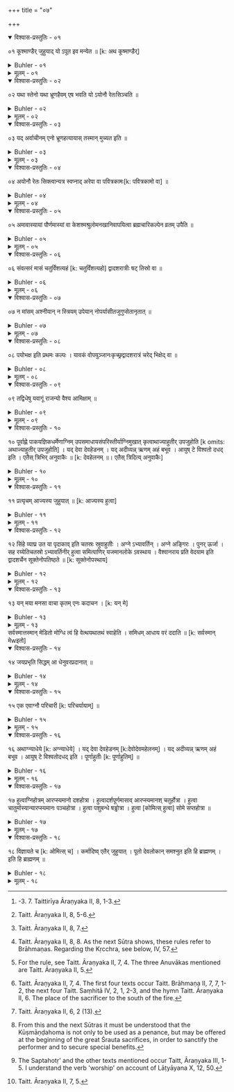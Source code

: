 +++
title = "०७"

+++
<details open><summary>विश्वास-प्रस्तुतिः - ०१</summary>

०१  कूश्माण्डैर् जुहुयाद् यो ऽपूत इव मन्येत ॥ [k: अथ कूष्माण्डैर्]
</details>

<details><summary>Buhler - ०१</summary>

1. 'Let him who considers himself impure offer (burnt oblations), reciting the Kūṣmāṇḍas.' [^1] 


[^1]:  -3. 7. Taittirīya Āraṇyaka II, 8, 1-3.
</details>

<details><summary>मूलम् - ०१</summary>

०१  कूश्माण्डैर् जुहुयाद् यो ऽपूत इव मन्येत ॥ [k: अथ कूष्माण्डैर्]
</details>

<details open><summary>विश्वास-प्रस्तुतिः - ०२</summary>

०२  यथा स्तेनो यथा भ्रूणहैवम् एष भवति यो ऽयोनौ रेतःसिञ्चति ॥
</details>

<details><summary>Buhler - ०२</summary>

2, 'He who has had forbidden intercourse, or has committed a crime against nature, becomes even like a thief, even like the slayer of a learned Brāhmaṇa.'
</details>

<details><summary>मूलम् - ०२</summary>

०२  यथा स्तेनो यथा भ्रूणहैवम् एष भवति यो ऽयोनौ रेतःसिञ्चति ॥
</details>

<details open><summary>विश्वास-प्रस्तुतिः - ०३</summary>

०३  यद् अर्वाचीनम् एनो भ्रूणहत्यायास् तस्मान् मुच्यत इति ॥
</details>

<details><summary>Buhler - ०३</summary>

3. 'He is freed from any sin which is less than the crime of slaying a learned Brāhmaṇa.'
</details>

<details><summary>मूलम् - ०३</summary>

०३  यद् अर्वाचीनम् एनो भ्रूणहत्यायास् तस्मान् मुच्यत इति ॥
</details>

<details open><summary>विश्वास-प्रस्तुतिः - ०४</summary>

०४  अयोनौ रेतः सिक्त्वान्यत्र स्वप्नाद् अरेपा वा पवित्रकामः[k: पवित्रकामो वा] ॥
</details>

<details><summary>Buhler - ०४</summary>

4. If, after wasting his strength except in his sleep, he desires to become free from the stain and holy,
</details>

<details><summary>मूलम् - ०४</summary>

०४  अयोनौ रेतः सिक्त्वान्यत्र स्वप्नाद् अरेपा वा पवित्रकामः[k: पवित्रकामो वा] ॥
</details>

<details open><summary>विश्वास-प्रस्तुतिः - ०५</summary>

०५  अमावास्यायां पौर्णमास्यां वा केशश्मश्रुलोमनखानिवापयित्वा ब्रह्मचारिकल्पेन व्रतम् उपैति ॥
</details>

<details><summary>Buhler - ०५</summary>

5. He causes the hair of his head, his beard, the hair on his body, and his nails to be cut on the day of the new moon or of the full moon, and takes upon himself a vow according to the rule prescribed for students,
</details>

<details><summary>मूलम् - ०५</summary>

०५  अमावास्यायां पौर्णमास्यां वा केशश्मश्रुलोमनखानिवापयित्वा ब्रह्मचारिकल्पेन व्रतम् उपैति ॥
</details>

<details open><summary>विश्वास-प्रस्तुतिः - ०६</summary>

०६  संवत्सरं मासं चतुर्विंशत्यहं [k: चतुर्विंशत्यहो] द्वादशरात्रीः षट् तिस्रो वा ॥
</details>

<details><summary>Buhler - ०६</summary>

6. (To be kept) during a year, or a month, or twenty-four days, or twelve nights, or six or three nights. [^2] 


[^2]:  Taitt. Āraṇyaka II, 8, 5-6.
</details>

<details><summary>मूलम् - ०६</summary>

०६  संवत्सरं मासं चतुर्विंशत्यहं [k: चतुर्विंशत्यहो] द्वादशरात्रीः षट् तिस्रो वा ॥
</details>

<details open><summary>विश्वास-प्रस्तुतिः - ०७</summary>

०७  न मांसम् अश्नीयान् न स्त्रियम् उपेयान् नोपर्यासीतजुगुप्सेतानृतात् ॥
</details>

<details><summary>Buhler - ०७</summary>

7. Let him not eat meat, nor approach a woman, not sit on (a couch or seat, and) beware of (speaking an) untruth. [^3] 


[^3]:  Taitt. Āraṇyaka II, 8, 7.
</details>

<details><summary>मूलम् - ०७</summary>

०७  न मांसम् अश्नीयान् न स्त्रियम् उपेयान् नोपर्यासीतजुगुप्सेतानृतात् ॥
</details>

<details open><summary>विश्वास-प्रस्तुतिः - ०८</summary>

०८  पयोभक्ष इति प्रथमः कल्पः । यावकं वोपयुञ्जानःकृच्छ्रद्वादशरात्रं चरेद् भिक्षेद् वा ॥
</details>

<details><summary>Buhler - ०८</summary>

8. To subsist on milk (alone is) the most excellent mode of living; or, using barley-gruel (as his food), he may perform a Kṛcchra (penance) of twelve days, or he may (maintain himself by) begging. [^4] 


[^4]:  Taitt. Āraṇyaka II, 8, 8. As the next Sūtra shows, these rules refer to Brāhmaṇas. Regarding the Kṛcchra, see below, IV, 57.
</details>

<details><summary>मूलम् - ०८</summary>

०८  पयोभक्ष इति प्रथमः कल्पः । यावकं वोपयुञ्जानःकृच्छ्रद्वादशरात्रं चरेद् भिक्षेद् वा ॥
</details>

<details open><summary>विश्वास-प्रस्तुतिः - ०९</summary>

०९  तद्विधेषु यवागूं राजन्यो वैश्य आमिक्षाम् ॥
</details>

<details><summary>Buhler - ०९</summary>

9. On such (occasions) a Kṣatriya (shall subsist on) barley-gruel, a Vaiśya on curds of two-milk whey.
</details>

<details><summary>मूलम् - ०९</summary>

०९  तद्विधेषु यवागूं राजन्यो वैश्य आमिक्षाम् ॥
</details>

<details open><summary>विश्वास-प्रस्तुतिः - १०</summary>

१०  पूर्वाह्णे पाकयज्ञिकधर्मेणाग्निम् उपसमाधायसंपरिस्तीर्याग्निमुखात् कृत्वाथाज्याहुतीर् उपजुहोति [k omits: अथाज्याहुतीर् उपजुहोति] । यद् देवा देवहेडनम् । यद् अदीव्यन्न् ऋणम् अहं बभूव । आयुष् टे विश्वतो दधद् इति । एतैस् त्रिभिर् अनुवाकैः ॥ [k: देवहेलनम् ॥। एतैस् त्रिदित्य् अनुवाकैः]
</details>

<details><summary>Buhler - १०</summary>

10. Having kindled the sacred fire in the morning according to the rule for Pākayajñas, having scattered (Kuśa grass) around it, and having performed (the preliminary ceremonies) up to the end of the Agnimukha, he next offers in addition burnt oblations, reciting the three Anuvākas (beginning), 'What cause of anger to the gods, ye gods,' 'The debts which I contracted,' (and) 'May worshipful Agni give thee by every means long life.' [^5] 


[^5]:  For the rule, see Taitt. Āraṇyaka II, 7, 4. The three Anuvākas mentioned are Taitt. Āraṇyaka II, 5.
</details>

<details><summary>मूलम् - १०</summary>

१०  पूर्वाह्णे पाकयज्ञिकधर्मेणाग्निम् उपसमाधायसंपरिस्तीर्याग्निमुखात् कृत्वाथाज्याहुतीर् उपजुहोति [k omits: अथाज्याहुतीर् उपजुहोति] । यद् देवा देवहेडनम् । यद् अदीव्यन्न् ऋणम् अहं बभूव । आयुष् टे विश्वतो दधद् इति । एतैस् त्रिभिर् अनुवाकैः ॥ [k: देवहेलनम् ॥। एतैस् त्रिदित्य् अनुवाकैः]
</details>

<details open><summary>विश्वास-प्रस्तुतिः - ११</summary>

११  प्रत्यृचम् आज्यस्य जुहुयात् ॥ [k: आज्यस्य हुत्वा]
</details>

<details><summary>Buhler - ११</summary>

11. Let him offer with each Ṛk-verse a portion of clarified butter.
</details>

<details><summary>मूलम् - ११</summary>

११  प्रत्यृचम् आज्यस्य जुहुयात् ॥ [k: आज्यस्य हुत्वा]
</details>

<details open><summary>विश्वास-प्रस्तुतिः - १२</summary>

१२  सिंहे व्याघ्र उत या पृदाकाव् इति चतस्रः स्रुवाहुतीः । अग्ने ऽभ्यावर्तिन् । अग्ने अङ्गिरः । पुनर् ऊर्जा । सह रय्येतिचतस्रो ऽभ्यावर्तिनीर् हुत्वा समित्पाणिर् यजमानलोके ऽवस्थाय । वैश्वानराय प्रति वेदयाम इति द्वादशर्चेन सूक्तेनोपतिष्ठते ॥ [k: सूक्तेनोपस्थाय]
</details>

<details><summary>Buhler - १२</summary>

12. After having offered four oblations with (the spoon called) Sruva, reciting (the texts), 'That strength which lies in the lion, in the tiger, and in the panther,' &c., and the four Abhyāvartinīs (i.e. the texts), 'Thou, O fire, who turnest back,' &c., 'O Aṅgiras,' &c., 'Again with strength,' &c., (and) 'With wealth,' &c., after having taken his position, with sacred fuel in his hands, in the place allotted to the sacrificer, he worships (the fire) with the hymn which contains twelve verses (and begins), 'To Vaiśvānara we announce.' [^6] 


[^6]:  Taitt. Āraṇyaka II, 7, 4. The first four texts occur Taitt. Brāhmaṇa II, 7, 7, 1-2, the next four Taitt. Saṃhitā IV, 2, 1, 2-3, and the hymn Taitt. Āraṇyaka II, 6. The place of the sacrificer to the south of the fire.
</details>

<details><summary>मूलम् - १२</summary>

१२  सिंहे व्याघ्र उत या पृदाकाव् इति चतस्रः स्रुवाहुतीः । अग्ने ऽभ्यावर्तिन् । अग्ने अङ्गिरः । पुनर् ऊर्जा । सह रय्येतिचतस्रो ऽभ्यावर्तिनीर् हुत्वा समित्पाणिर् यजमानलोके ऽवस्थाय । वैश्वानराय प्रति वेदयाम इति द्वादशर्चेन सूक्तेनोपतिष्ठते ॥ [k: सूक्तेनोपस्थाय]
</details>

<details open><summary>विश्वास-प्रस्तुतिः - १३</summary>

१३  यन् मया मनसा वाचा कृतम् एनः कदाचन । [k: यन् मे]
</details>

<details><summary>Buhler - १३</summary>

13. Having placed the piece of sacred fuel (on the fire with the text), 'Whatever sin I ever committed [^7]  by thoughts or words, from all that free me (O fire, being duly) praised, for thou knowest the truth, Svāhā,' he gives a fee.


[^7]:  Taitt. Āraṇyaka II, 6, 2 (13).
</details>

<details><summary>मूलम् - १३</summary>

१३  यन् मया मनसा वाचा कृतम् एनः कदाचन । [k: यन् मे]
</details>
सर्वस्मात्तस्मान् मेडितो मोग्धि त्वं हि वेत्थयथातथं स्वाहेति । समिधम् आधाय वरं ददाति ॥ [k: सर्वस्मान् मेwइतो]

<details open><summary>विश्वास-प्रस्तुतिः - १४</summary>

१४  जयप्रभृति सिद्धम् आ धेनुवरप्रदानात् ॥
</details>

<details><summary>Buhler - १४</summary>

14. (The ceremonies) which begin with the muttering (of the texts) and end with the gift of a cow as a fee are known.
</details>

<details><summary>मूलम् - १४</summary>

१४  जयप्रभृति सिद्धम् आ धेनुवरप्रदानात् ॥
</details>

<details open><summary>विश्वास-प्रस्तुतिः - १५</summary>

१५  एक एवाग्नौ परिचारी [k: परिचर्यायाम्] ॥
</details>

<details><summary>Buhler - १५</summary>

15. One (person) only (shall) perform the service of the fire.
</details>

<details><summary>मूलम् - १५</summary>

१५  एक एवाग्नौ परिचारी [k: परिचर्यायाम्] ॥
</details>

<details open><summary>विश्वास-प्रस्तुतिः - १६</summary>

१६  अथाग्न्याधेये [k: अग्न्याधेये] । यद् देवा देवहेडनम् [k:देवोदेवमहेलनम्] । यद् अदीव्यन्न् ऋणम् अहं बभूव । आयुष् टे विश्वतोदधद् इति । पूर्णाहुतीः [k: पूर्णाहुतिम्] ॥
</details>

<details><summary>Buhler - १६</summary>

16. Now (let him offer) at the Agnyādheya full oblations (pūrṇāhuti, with the texts), 'Whatever cause of anger to the gods, ye gods;' 'The debts which I contracted;" May worshipful Agni give thee by every means long life.' [^8] 


[^8]:  From this and the next Sūtras it must be understood that the Kūṣmāṇḍahoma is not only to be used as a penance, but may be offered at the beginning of the great Śrauta sacrifices, in order to sanctify the performer and to secure special benefits.
</details>

<details><summary>मूलम् - १६</summary>

१६  अथाग्न्याधेये [k: अग्न्याधेये] । यद् देवा देवहेडनम् [k:देवोदेवमहेलनम्] । यद् अदीव्यन्न् ऋणम् अहं बभूव । आयुष् टे विश्वतोदधद् इति । पूर्णाहुतीः [k: पूर्णाहुतिम्] ॥
</details>

<details open><summary>विश्वास-प्रस्तुतिः - १७</summary>

१७  हुत्वाग्निहोत्रम् आरप्स्यमानो दशहोत्रा । हुत्वादर्शपूर्णमासाव् आरप्स्यमानश् चतुर्होत्रा । हुत्वा चातुर्मास्यान्यारप्स्यमानः पञ्चहोत्रा । हुत्वा पशुबन्धे षड्ढोत्रा । हुत्वा [कोमित्स् हुत्वा] सोमे सप्तहोत्रा ॥
</details>

<details><summary>Buhler - १७</summary>

17. Having offered (it), he who is about to perform the Agnihotra, (worships) with the Daśahotṛ (texts); having offered (it), he who is about to perform the new and full moon sacrifices (worships) with the Caturhotṛ (texts); having offered (it), he who is about to offer the Cāturmāsya sacrifices (worships) with the Pañcahotṛ (texts); having offered it, (he worships) at an animal sacrifice with the Ṣaḍḍhotṛ (texts), at a Soma-sacrifice with the Saptahotṛ (texts). [^9] 


[^9]:  The Saptahotṛ' and the other texts mentioned occur Taitt, Āraṇyaka III, 1-5. I understand the verb 'worship' on account of Lāṭyāyana X, 12, 50.
</details>

<details><summary>मूलम् - १७</summary>

१७  हुत्वाग्निहोत्रम् आरप्स्यमानो दशहोत्रा । हुत्वादर्शपूर्णमासाव् आरप्स्यमानश् चतुर्होत्रा । हुत्वा चातुर्मास्यान्यारप्स्यमानः पञ्चहोत्रा । हुत्वा पशुबन्धे षड्ढोत्रा । हुत्वा [कोमित्स् हुत्वा] सोमे सप्तहोत्रा ॥
</details>

<details open><summary>विश्वास-प्रस्तुतिः - १८</summary>

१८  विज्ञायते च [k: ओमित्स् च] । कर्मादिष्व् एतैर् जुहुयात् । पूतो देवलोकान् समश्नुत इति हि ब्राह्मणम् । इति हि ब्राह्मणम् ॥
</details>

<details><summary>Buhler - १८</summary>

18. And it is declared in the Veda, 'Let him sacrifice (with the Kūṣmāṇḍa texts) at the beginning of the rites; purified (thereby) he gains the world of the gods.' Thus (speaks) the Brāhmaṇa. [^10] 


[^10]:  Taitt. Āraṇyaka II, 7, 5.
</details>

<details><summary>मूलम् - १८</summary>

१८  विज्ञायते च [k: ओमित्स् च] । कर्मादिष्व् एतैर् जुहुयात् । पूतो देवलोकान् समश्नुत इति हि ब्राह्मणम् । इति हि ब्राह्मणम् ॥
</details>
